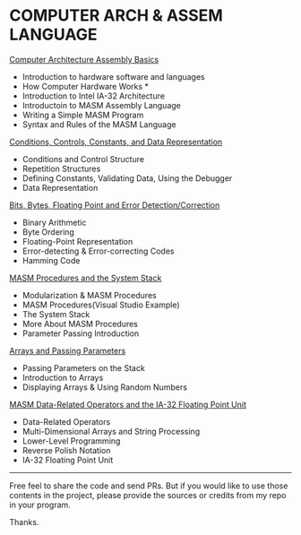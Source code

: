 # COMPUTER ARCH & ASSEM LANGUAGE

[Computer Architecture Assembly Basics](https://github.com/WeiChienHsu/CS271/tree/master/week1)
- Introduction to hardware software and languages 
- How Computer Hardware Works *
- Introduction to Intel IA-32 Architecture
- Introductoin to MASM Assembly Language
- Writing a Simple MASM Program
- Syntax and Rules of the MASM Language


[Conditions, Controls, Constants, and Data Representation](https://github.com/WeiChienHsu/CS271/tree/master/week2)
- Conditions and Control Structure
- Repetition Structures
- Defining Constants, Validating Data, Using the Debugger
- Data Representation

[Bits, Bytes, Floating Point and Error Detection/Correction](https://github.com/WeiChienHsu/CS271/tree/master/week3)

- Binary Arithmetic
- Byte Ordering
- Floating-Point Representation
- Error-detecting & Error-correcting Codes
- Hamming Code

[MASM Procedures and the System Stack](https://github.com/WeiChienHsu/CS271/tree/master/week4)

- Modularization & MASM Procedures
- MASM Procedures(Visual Studio Example)
- The System Stack
- More About MASM Procedures
- Parameter Passing Introduction

[Arrays and Passing Parameters](https://github.com/WeiChienHsu/CS271/tree/master/week5)

- Passing Parameters on the Stack
- Introduction to Arrays
- Displaying Arrays & Using Random Numbers


[MASM Data-Related Operators and the IA-32 Floating Point Unit](https://github.com/WeiChienHsu/CS271/tree/master/week6)

- Data-Related Operators
- Multi-Dimensional Arrays and String Processing
- Lower-Level Programming
- Reverse Polish Notation
- IA-32 Floating Point Unit


***

Free feel to share the code and send PRs. But if you would like to use those contents in the project, please provide the sources or credits from my repo in your program.

Thanks.